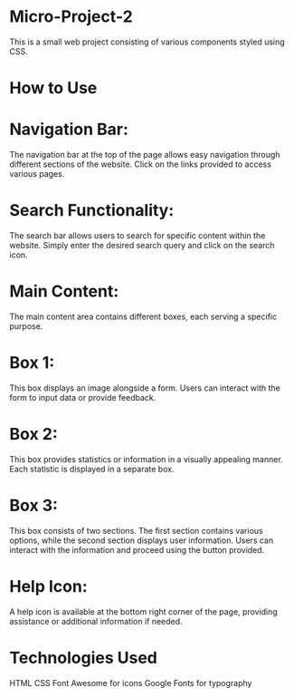 # Micro-Project-2

This is a small web project consisting of various components styled using CSS.

# How to Use
# Navigation Bar: 
The navigation bar at the top of the page allows easy navigation through different sections of the website. Click on the links provided to access various pages.

# Search Functionality:
The search bar allows users to search for specific content within the website. Simply enter the desired search query and click on the search icon.

# Main Content: 
The main content area contains different boxes, each serving a specific purpose.

# Box 1:
This box displays an image alongside a form. Users can interact with the form to input data or provide feedback.

# Box 2:
This box provides statistics or information in a visually appealing manner. Each statistic is displayed in a separate box.

# Box 3:
This box consists of two sections. The first section contains various options, while the second section displays user information. Users can interact with the information and proceed using the button provided.

# Help Icon:
A help icon is available at the bottom right corner of the page, providing assistance or additional information if needed.

# Technologies Used
HTML
CSS
Font Awesome for icons
Google Fonts for typography

